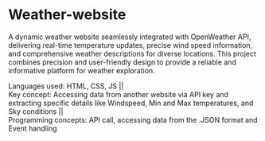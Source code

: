 # Weather-website
A dynamic weather website seamlessly integrated with OpenWeather API, delivering real-time temperature updates, precise wind speed information, and comprehensive weather descriptions for diverse locations. This project combines precision and user-friendly design to provide a reliable and informative platform for weather exploration.

Languages used: HTML, CSS, JS ||   
Key concept: Accessing data from another website via API key and extracting specific details like Windspeed, Min and Max temperatures, and Sky conditions ||    
Programming concepts: API call, accessing data from the .JSON format and Event handling
